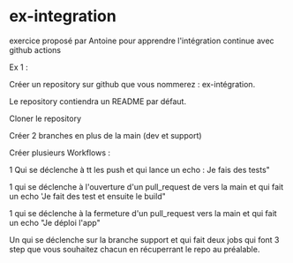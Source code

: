 # ex-integration
 exercice proposé par Antoine pour apprendre l'intégration continue avec github actions


Ex 1 :

Créer un repository sur github que vous nommerez : ex-intégration.

Le repository contiendra un README par défaut.

Cloner le repository

Créer 2 branches en plus de la main (dev et support)

Créer plusieurs Workflows :


	
1 Qui se déclenche à tt les push et qui lance un echo : Je fais des tests"
	
1 qui se déclenche à l'ouverture d'un pull_request de vers la main et qui fait un echo 'Je fait des test et ensuite le build"
	
1 qui se déclenche à la fermeture d'un pull_request  vers la main et qui fait un echo "Je déploi l'app"
	
Un qui se déclenche sur la branche support et qui fait deux jobs qui font 3 step que vous souhaitez chacun en récuperrant le repo au préalable.
